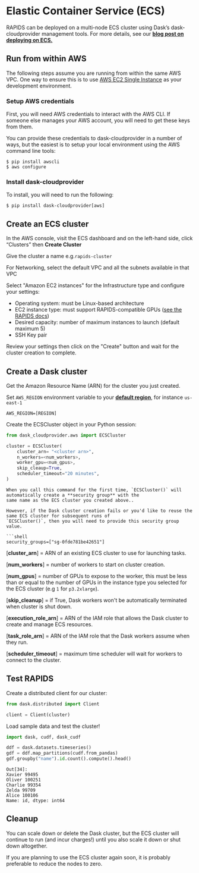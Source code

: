 # Elastic Container Service (ECS)

RAPIDS can be deployed on a multi-node ECS cluster using Dask’s dask-cloudprovider management tools. For more details,
see our **[blog post on deploying on
ECS.](https://medium.com/rapids-ai/getting-started-with-rapids-on-aws-ecs-using-dask-cloud-provider-b1adfdbc9c6e)**

## Run from within AWS

The following steps assume you are running from within the same AWS VPC. One way to ensure this is to use [AWS EC2
Single Instance](https://docs.rapids.ai/deployment/stable/cloud/aws/ec2.html) as your development environment.

### Setup AWS credentials

First, you will need AWS credentials to interact with the AWS CLI. If someone else manages your AWS account, you will
need to get these keys from them.

You can provide these credentials to dask-cloudprovider in a number of ways, but the easiest is to setup your
local environment using the AWS command line tools:

```shell
$ pip install awscli
$ aws configure
```

### Install dask-cloudprovider

To install, you will need to run the following:

```shell
$ pip install dask-cloudprovider[aws]
```

## Create an ECS cluster

In the AWS console, visit the ECS dashboard and on the left-hand side, click “Clusters” then **Create Cluster**

Give the cluster a name e.g.`rapids-cluster`

For Networking, select the default VPC and all the subnets available in that VPC

Select "Amazon EC2 instances" for the Infrastructure type and configure your settings:

- Operating system: must be Linux-based architecture
- EC2 instance type: must support RAPIDS-compatible GPUs ([see the RAPIDS
  docs](https://docs.rapids.ai/install#system-req))
- Desired capacity: number of maximum instances to launch (default maximum 5)
- SSH Key pair

Review your settings then click on the "Create" button and wait for the cluster creation to complete.

## Create a Dask cluster

Get the Amazon Resource Name (ARN) for the cluster you just created.

Set `AWS_REGION` environment variable to your **[default
region](https://docs.aws.amazon.com/AWSEC2/latest/UserGuide/using-regions-availability-zones.html#concepts-regions)**,
for instance `us-east-1`

```shell
AWS_REGION=[REGION]
```

Create the ECSCluster object in your Python session:

```python
from dask_cloudprovider.aws import ECSCluster

cluster = ECSCluster(
    cluster_arn= "<cluster arn>",
    n_workers=<num_workers>,
    worker_gpu=<num_gpus>,
    skip_cleaup=True,
    scheduler_timeout="20 minutes",
)
```

````{note}
When you call this command for the first time, `ECSCluster()` will automatically create a **security group** with the
same name as the ECS cluster you created above..

However, if the Dask cluster creation fails or you'd like to reuse the same ECS cluster for subsequent runs of
`ECSCluster()`, then you will need to provide this security group value.

```shell
security_groups=["sg-0fde781be42651"]

````

[**cluster_arn**] = ARN of an existing ECS cluster to use for launching tasks.

[**num_workers**] = number of workers to start on cluster creation.

[**num_gpus**] = number of GPUs to expose to the worker, this must be less than or equal to the number of GPUs in the
instance type you selected for the ECS cluster (e.g `1` for `p3.2xlarge`).

[**skip_cleanup**] = if True, Dask workers won't be automatically terminated when cluster is shut down.

[**execution_role_arn**] = ARN of the IAM role that allows the Dask cluster to create and manage ECS resources.

[**task_role_arn**] = ARN of the IAM role that the Dask workers assume when they run.

[**scheduler_timeout**] = maximum time scheduler will wait for workers to connect to the cluster.

## Test RAPIDS

Create a distributed client for our cluster:

```python
from dask.distributed import Client

client = Client(cluster)
```

Load sample data and test the cluster!

```python
import dask, cudf, dask_cudf

ddf = dask.datasets.timeseries()
gdf = ddf.map_partitions(cudf.from_pandas)
gdf.groupby("name").id.count().compute().head()
```

```shell
Out[34]:
Xavier 99495
Oliver 100251
Charlie 99354
Zelda 99709
Alice 100106
Name: id, dtype: int64
```

## Cleanup

You can scale down or delete the Dask cluster, but the ECS cluster will continue to run (and incur charges!) until you
also scale it down or shut down altogether.

If you are planning to use the ECS cluster again soon, it is probably preferable to reduce the nodes to zero.

```{relatedexamples}

```
